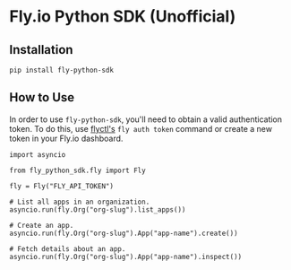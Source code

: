 # Fly.io Python SDK (Unofficial)

## Installation

```
pip install fly-python-sdk
```

## How to Use

In order to use `fly-python-sdk`, you'll need to obtain a valid authentication token. To do this, use [flyctl's](https://github.com/superfly/flyctl) `fly auth token` command or create a new token in your Fly.io dashboard.

```
import asyncio

from fly_python_sdk.fly import Fly

fly = Fly("FLY_API_TOKEN")

# List all apps in an organization.
asyncio.run(fly.Org("org-slug").list_apps())

# Create an app.
asyncio.run(fly.Org("org-slug").App("app-name").create())

# Fetch details about an app.
asyncio.run(fly.Org("org-slug").App("app-name").inspect())


```
